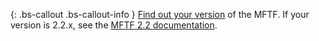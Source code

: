 {: .bs-callout .bs-callout-info }
[Find out your version](./introduction.html#find-version) of the MFTF.
If your version is 2.2.x, see the [MFTF 2.2 documentation]({{page.baseurl}}/magento-functional-testing-framework/2.2/introduction.html).